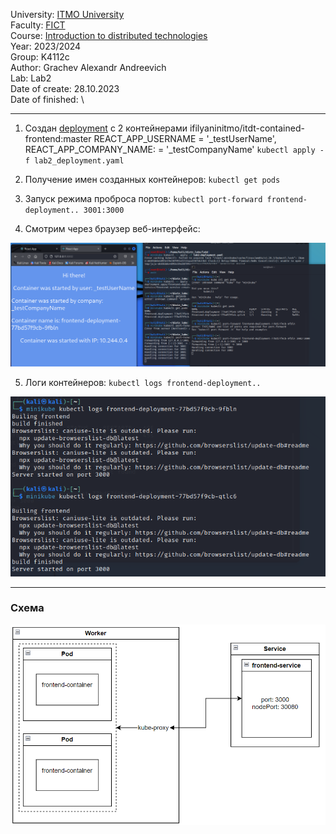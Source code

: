 University: [ITMO University](https://itmo.ru/ru/)\
Faculty: [FICT](https://fict.itmo.ru)\
Course: [Introduction to distributed technologies](https://github.com/itmo-ict-faculty/introduction-to-distributed-technologies)\
Year: 2023/2024\
Group: K4112c\
Author: Grachev Alexandr Andreevich\
Lab: Lab2\
Date of create: 28.10.2023\
Date of finished: \

___

1) Создан [deployment](lab2_deployment.yaml) с 2 контейнерами ifilyaninitmo/itdt-contained-frontend:master
REACT_APP_USERNAME = '_testUserName', 
REACT_APP_COMPANY_NAME: = '_testCompanyName'
``kubectl apply -f lab2_deployment.yaml``

2) Получение имен созданных контейнеров: ``kubectl get pods``
3) Запуск режима проброса портов: ``kubectl port-forward frontend-deployment.. 3001:3000``
4) Смотрим через браузер веб-интерфейс:

![res](https://github.com/n1ght-lil-bugmaker/itmo_distributed_systems/blob/main/lab2/running%20containers.png?raw=true)

5) Логи контейнеров: ``kubectl logs frontend-deployment..``

![logs](https://github.com/n1ght-lil-bugmaker/itmo_distributed_systems/blob/main/lab2/logs.png?raw=true)
___

### Схема

![schema](https://github.com/n1ght-lil-bugmaker/itmo_distributed_systems/blob/main/lab2/schema.png?raw=true)
